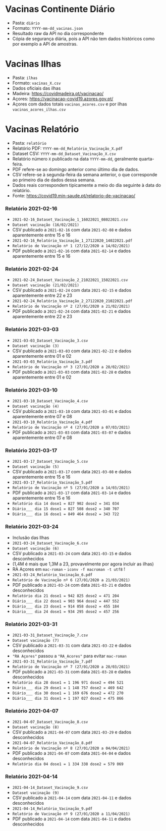 
# Vacinas Continente Diário
- Pasta: `diário`
- Formato: `YYYY-mm-dd_vacinas.json`
- Resultado raw da API no dia correspondente
- Cópia de segurança diária, pois a API não tem dados históricos como por exemplo a API de amostras.


# Vacinas Ilhas
- Pasta: `ilhas`
- Formato: `vacinas_X.csv`
- Dados oficiais das ilhas
- Madeira: https://covidmadeira.pt/vacinacao/
- Açores: https://vacinacao-covid19.azores.gov.pt/
- Açores com dados totais `vacinas_acores.csv` e por ilhas `vacinas_acores_ilhas.csv`


# Vacinas Relatório
- Pasta: `relatório`
- Relatório PDF: `YYYY-mm-dd_Relatório_Vacinação_X.pdf`
- Dataset CSV: `YYYY-mm-dd_Dataset_Vacinação_X.csv`
- Relatório número `X` publicado na data `YYYY-mm-dd`, geralmente quarta-feira.
- PDF refere-se ao domingo anterior como último dia de dados.
- CSV refere-se à segunda-feira da semana anterior, o que corresponde ao primeiro dia de dados dessa semana.
- Dados reais correspondem tipicamente a meio do dia seguinte à data do relatório.
- Fonte: https://covid19.min-saude.pt/relatorio-de-vacinacao/


### Relatório 2021-02-16
- `2021-02-16_Dataset_Vacinação_1_16022021_08022021.csv`
- `Dataset vacinação (16/02/2021)`
- CSV publicado a `2021-02-16` com data `2021-02-08` e dados aparentemente entre 15 e 16
- `2021-02-16_Relatório_Vacinação_1_27122020_14022021.pdf`
- `Relatório de Vacinação nº 1 (27/12/2020 a 14/02/2021)`
- PDF publicado a `2021-02-16` com data `2021-02-14` e dados aparentemente entre 15 e 16

### Relatório 2021-02-24
- `2021-02-24_Dataset_Vacinação_2_21022021_15022021.csv`
- `Dataset vacinação (21/02/2021)`
- CSV publicado a `2021-02-24` com data `2021-02-15` e dados aparentemente entre 22 e 23
- `2021-02-24_Relatório_Vacinação_2_27122020_21022021.pdf`
- `Relatório de Vacinação nº 2 (27/01/2020 a 21/02/2021)`
- PDF publicado a `2021-02-24` com data `2021-02-21` e dados aparentemente entre 22 e 23

### Relatório 2021-03-03
- `2021-03-03_Dataset_Vacinação_3.csv`
- `Dataset vacinação (3)`
- CSV publicado a `2021-03-03` com data `2021-02-22` e dados aparentemente entre 01 e 02
- `2021-03-03_Relatório_Vacinação_3.pdf`
- `Relatório de Vacinação nº 3 (27/01/2020 a 28/02/2021)`
- PDF publicado a `2021-03-03` com data `2021-02-28` e dados aparentemente entre 01 e 02

### Relatório 2021-03-10
- `2021-03-10_Dataset_Vacinação_4.csv`
- `Dataset vacinação (4)`
- CSV publicado a `2021-03-10` com data `2021-03-01` e dados aparentemente entre 07 e 08
- `2021-03-10_Relatório_Vacinação_4.pdf`
- `Relatório de Vacinação nº 4 (27/01/2020 a 07/03/2021)`
- PDF publicado a `2021-03-03` com data `2021-03-07` e dados aparentemente entre 07 e 08

### Relatório 2021-03-17
- `2021-03-17_Dataset_Vacinação_5.csv`
- `Dataset vacinação (5)`
- CSV publicado a `2021-03-17` com data `2021-03-08` e dados aparentemente entre 15 e 16
- `2021-03-17_Relatório_Vacinação_5.pdf`
- `Relatório de Vacinação nº 5 (27/01/2020 a 14/03/2021)`
- PDF publicado a `2021-03-17` com data `2021-03-14` e dados aparentemente entre 15 e 16
- `Relatório dia 14 dose1 = 827 902 dose2 = 341 034`
- `Diário___ dia 15 dose1 = 827 508 dose2 = 340 707`
- `Diário___ dia 16 dose1 = 849 464 dose2 = 343 722`

### Relatório 2021-03-24
- Inclusão das Ilhas
- `2021-03-24_Dataset_Vacinação_6.csv`
- `Dataset vacinação (6)`
- CSV publicado a `2021-03-24` com data `2021-03-15` e dados desconhecidos
- (1,4M é mais que 1,3M a 23, provavelmente por agora incluir as ilhas)
- RA Açores em `mac-roman` - `iconv -f macroman -t utf8` !
- `2021-03-24_Relatório_Vacinação_6.pdf`
- `Relatório de Vacinação nº 6 (27/01/2020 a 21/03/2021)`
- PDF publicado a `2021-03-24` com data `2021-03-21` e dados desconhecidos
- `Relatório dia 21 dose1 = 942 825 dose2 = 471 204`
- `Diário___ dia 22 dose1 = 903 964 dose2 = 447 552`
- `Diário___ dia 23 dose1 = 914 058 dose2 = 455 184`
- `Diário___ dia 24 dose1 = 934 295 dose2 = 457 256`

### Relatório 2021-03-31
- `2021-03-31_Dataset_Vacinação_7.csv`
- `Dataset vacinação (7)`
- CSV publicado a `2021-03-31` com data `2021-03-22` e dados desconhecidos
- `"RA Açores"` passou a `"RA_Acores"` para evitar `mac-roman`
- `2021-03-31_Relatório_Vacinação_7.pdf`
- `Relatório de Vacinação nº 7 (27/01/2020 a 28/03/2021)`
- PDF publicado a `2021-03-31` com data `2021-03-28` e dados desconhecidos
- `Relatório dia 28 dose1 = 1 196 971 dose2 = 494 521`
- `Diário___ dia 29 dose1 = 1 148 757 dose2 = 469 642`
- `Diário___ dia 30 dose1 = 1 169 676 dose2 = 472 270`
- `Diário___ dia 31 dose1 = 1 197 027 dose2 = 475 866`

### Relatório 2021-04-07
- `2021-04-07_Dataset_Vacinação_8.csv`
- `Dataset vacinação (8)`
- CSV publicado a `2021-04-07` com data `2021-03-29` e dados desconhecidos
- `2021-04-07_Relatório_Vacinação_8.pdf`
- `Relatório de Vacinação nº 8 (27/01/2020 a 04/04/2021)`
- PDF publicado a `2021-04-07` com data `2021-04-04` e dados desconhecidos
- `Relatório dia 04 dose1 = 1 334 338 dose2 = 579 069`

### Relatório 2021-04-14
- `2021-04-14_Dataset_Vacinação_9.csv`
- `Dataset vacinação (9)`
- CSV publicado a `2021-04-14` com data `2021-04-11` e dados desconhecidos
- `2021-04-14_Relatório_Vacinação_9.pdf`
- `Relatório de Vacinação nº 9 (27/01/2020 a 11/04/2021)`
- PDF publicado a `2021-04-14` com data `2021-04-11` e dados desconhecidos
